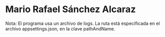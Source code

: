 
# Mario Rafael Sánchez Alcaraz #

Nota: El programa usa un archivo de logs. La ruta está especificada en el archivo appsettings.json, en la clave pathAndName.